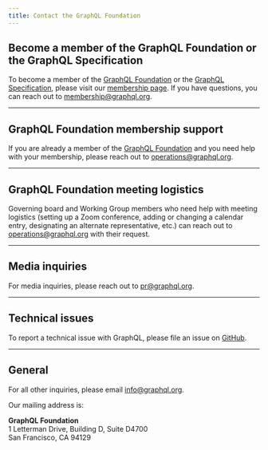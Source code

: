 ```yaml
---
title: Contact the GraphQL Foundation
---
```


## Become a member of the GraphQL Foundation or the GraphQL Specification

To become a member of the [GraphQL Foundation](https://foundation.graphql.org) or the [GraphQL Specification](https://graphql.github.io/graphql-spec/), please visit our [membership page](/join).  If you have questions, you can reach out to [membership@graphql.org](mailto:membership@graphql.org).

---

## GraphQL Foundation membership support

If you are already a member of the [GraphQL Foundation](https://foundation.graphql.org) and you need help with your membership, please reach out to [operations@graphql.org](mailto:operations@graphql.org).

---

## GraphQL Foundation meeting logistics

Governing board and Working Group members who need help with meeting logistics (setting up a Zoom conference, adding or changing a calendar entry, designating an alternate representative, etc.) can reach out to [operations@graphql.org](mailto:operations@graphql.org) with their request.

---

## Media inquiries

For media inquiries, please reach out to [pr@graphql.org](mailto:pr@graphql.org).

---

## Technical issues

To report a technical issue with GraphQL, please file an issue on [GitHub](https://github.com/graphql).

---

## General

For all other inquiries, please email [info@graphql.org](mailto:info@graphql.org).

Our mailing address is:

**GraphQL Foundation**  
1 Letterman Drive, Building D, Suite D4700  
San Francisco, CA 94129

